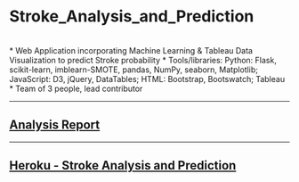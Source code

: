 # Stroke_Analysis_and_Prediction

<br>
*  Web Application incorporating Machine Learning & Tableau Data Visualization to predict
Stroke probability
*  Tools/libraries: Python: Flask, scikit-learn, imblearn-SMOTE, pandas, NumPy, seaborn,
Matplotlib; JavaScript: D3, jQuery, DataTables; HTML: Bootstrap, Bootswatch; Tableau
*  Team of 3 people, lead contributor

_____________________________________________

## <a href="https://github.com/ykrasnikov/Stroke_Analysis_and_Prediction/edit/main/Stroke/Readme.md"> Analysis Report</a>

____________________________________________

## <a href="https://stroke-analysis-and-prediction.herokuapp.com/">Heroku  - Stroke Analysis and Prediction</a> 




